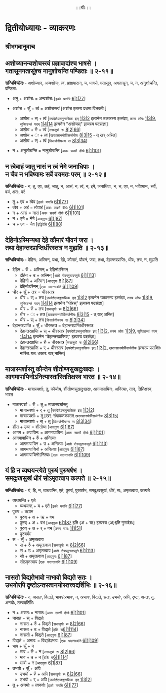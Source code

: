 <p align="center"> ।।श्रीः।। </p>

# द्वितीयोध्यायः - व्याकरणः 

## श्रीभगवानुवाच
## अशोच्यानन्वशोचस्त्वं प्रज्ञावादांश्च भाषसे । <br> गतासूनगतासूंश्च नानुशोचन्ति पण्डिताः ॥ २-११॥

**सन्धिविच्छेदः** - अशोच्यान्, अन्वशोचः, त्वं, प्रज्ञावादान्, च, भाषसे, गतासून्, अगतासून्, च, न, अनुशोचन्ति, पण्डिताः

* अनु + अशोचः = अन्वशोचः [`इको यणचि` [6|1|77](http://ashtadhyayi.com/sutraani/6/1/77)]

* अशोच + सुँ + त्वं = अशोचस्त्वं [अशोच इतस्य प्रथमा विभक्ती ]
    * अशोच + स् + त्वं [`उपदेशेऽजनुनासिक इत्` [1|3|2](http://ashtadhyayi.com/sutraani/1/3/2) इत्यनेन उकारस्य इत्संज्ञा, `तस्य लोपः` [1|3|9](http://ashtadhyayi.com/sutraani/1/3/9), `सुप्तिङन्तं पदम्` [1|4|14](http://ashtadhyayi.com/sutraani/1/4/14) इत्यनेन "अशोचस्" इत्यस्य पदसंज्ञा]
    * अशोच + रुँ + त्वं [`ससजुषो रुः` [8|2|66](http://ashtadhyayi.com/sutraani/8/2/66)]
    * अशोच + ः  + त्वं [`खरवसानयोर्विसर्जनीयः` [8|3|15](http://ashtadhyayi.com/sutraani/8/3/15) - त् खर् अस्ति]
    * अशोच + स् + त्वं [`विसर्जनीयस्य सः` [8|3|34](http://ashtadhyayi.com/sutraani/8/3/34)]
* न + अनुशोचन्ति =  नानुशोचन्ति [`अकः सवर्णे दीर्घः` [6|1|101](http://ashtadhyayi.com/sutraani/6/1/101)]

## न त्वेवाहं जातु नासं न त्वं नेमे जनाधिपाः । <br> न चैव न भविष्यामः सर्वे वयमतः परम् ॥ २-१२॥

**सन्धिविच्छेदः** - न, तु, एव, अहं, जातु, न, आसं, न, त्वं, न, इमे, जनाधिपाः, न, च, एव, न, भविष्यामः, सर्वे, वयं, अतः, परं 

* तु + एव = त्वेव [`इको यणचि` [6|1|77](http://ashtadhyayi.com/sutraani/6/1/77)]
* त्वेव + अहं = त्वेवाहं [`अकः सवर्णे दीर्घः` [6|1|101](http://ashtadhyayi.com/sutraani/6/1/101)]
* न + आसं = नासं [`अकः सवर्णे दीर्घः` [6|1|101](http://ashtadhyayi.com/sutraani/6/1/101)]
* न + इमे = नेमे [`आद्गुणः` [6|1|87](http://ashtadhyayi.com/sutraani/6/1/87)]
* च + एव = चैव [`वृद्धिरेचि` [6|1|88](http://ashtadhyayi.com/sutraani/6/1/88)]

## देहिनोऽस्मिन्यथा देहे कौमारं यौवनं जरा । <br> तथा देहान्तरप्राप्तिर्धीरस्तत्र न मुह्यति ॥ २-१३॥

**सन्धिविच्छेदः** - देहिनः, अस्मिन्, यथा, देहे, कौमारं, यौवनं, जरा, तथा, देहान्तरप्राप्तिः, धीरः, तत्र, न, मुह्यति 

* देहिन + रुँ + अस्मिन् = देहिनोऽस्मिन्
    * देहिन + उ + अस्मिन् [`अतो रोरप्लुतादप्लुते` [6|1|113](http://ashtadhyayi.com/sutraani/6/1/113)]
    * देहिनो + अस्मिन् [`आद्गुणः` [6|1|87](http://ashtadhyayi.com/sutraani/6/1/87)]
    * देहिनोऽस्मिन् [`एङः पदान्तादति` [6|1|109](http://ashtadhyayi.com/sutraani/6/1/109)]
* धीर + सुँ + तत्र = धीरस्तत्र
    * धीर + स् + तत्र [`उपदेशेऽजनुनासिक इत्` [1|3|2](http://ashtadhyayi.com/sutraani/1/3/2) इत्यनेन उकारस्य इत्संज्ञा, `तस्य लोपः` [1|3|9](http://ashtadhyayi.com/sutraani/1/3/9), `सुप्तिङन्तं पदम्` [1|4|14](http://ashtadhyayi.com/sutraani/1/4/14) इत्यनेन "धीरस्" इत्यस्य पदसंज्ञा]
    * धीर + रुँ + तत्र [`ससजुषो रुः` [8|2|66](http://ashtadhyayi.com/sutraani/8/2/66)]
    * धीर + ः + तत्र [`खरवसानयोर्विसर्जनीयः` [8|3|15](http://ashtadhyayi.com/sutraani/8/3/15) - त् खर् अस्ति]
    * धीर + स् + तत्र [`विसर्जनीयस्य सः` [8|3|34](http://ashtadhyayi.com/sutraani/8/3/34)]
* देहान्तरप्राप्ति + सुँ + धीरस्तत्र = देहान्तरप्राप्तिर्धीरस्तत्र
    * देहान्तरप्राप्ति + स् + धीरस्तत्र [`उपदेशेऽजनुनासिक इत्` [1|3|2](http://ashtadhyayi.com/sutraani/1/3/2), `तस्य लोपः` [1|3|9](http://ashtadhyayi.com/sutraani/1/3/9), `सुप्तिङन्तं पदम्` [1|4|14](http://ashtadhyayi.com/sutraani/1/4/14) इत्यनेन "देहान्तरप्राप्तिस्" इत्यस्य पदसंज्ञा]
    * देहान्तरप्राप्ति + रुँ + धीरस्तत्र [`ससजुषो रुः` [8|2|66](http://ashtadhyayi.com/sutraani/8/2/66)]
    * देहान्तरप्राप्ति + र् + धीरस्तत्र [`उपदेशेऽजनुनासिक इत्` [1|3|2](http://ashtadhyayi.com/sutraani/1/3/2), `खरवसानयोर्विसर्जनीयः` इत्यस्य प्रसक्तिः नास्तिः यतः धकारः खर् नास्ति]

## मात्रास्पर्शास्तु कौन्तेय शीतोष्णसुखदुःखदाः । <br> आगमापायिनोऽनित्यास्तांस्तितिक्षस्व भारत ॥ २-१४॥
**सन्धिविच्छेदः** - मात्रास्पर्शाः, तु, कौन्तेय, शीतोष्णसुखदुःखदाः, आगमापायिनः, अनित्याः, तान्, तितिक्षस्व, भारत
* मात्रास्पर्शा + रुँ + तु = मात्रास्पर्शास्तु
    * मात्रास्पर्शा + र् + तु [`उपदेशेऽजनुनासिक इत्` [1|3|2](http://ashtadhyayi.com/sutraani/1/3/2)]
    * मात्रास्पर्शाः + तु [खर्-संज्ञकतकारात् `खरवसानयोर्विसर्जनीयः` [8|3|15](http://ashtadhyayi.com/sutraani/8/3/15)]
    * मात्रास्पर्शा + स् + तु [`विसर्जनीयस्य सः` [8|3|34](http://ashtadhyayi.com/sutraani/8/3/34)]
* शीत + उष्ण = शीतोष्ण [`आद्गुणः` [6|1|87](http://ashtadhyayi.com/sutraani/6/1/87)]
* आगम + अपायिनः = आगमापायिनः [`अकः सवर्णे दीर्घः` [6|1|101](http://ashtadhyayi.com/sutraani/6/1/101)]
* आगमापायिन + रुँ + अनित्याः
    * आगमापायिन + उ + अनित्याः [`अतो रोरप्लुतादप्लुते` [6|1|113](http://ashtadhyayi.com/sutraani/6/1/113)]
    * आगमापायिनो + अनित्याः [`आद्गुणः` [6|1|87](http://ashtadhyayi.com/sutraani/6/1/87)]
    * आगमापायिनोऽनित्याः [`एङः पदान्तादति` [6|1|109](http://ashtadhyayi.com/sutraani/6/1/109)]

## यं हि न व्यथयन्त्येते पुरुषं पुरुषर्षभ । <br> समदुःखसुखं धीरं सोऽमृतत्वाय कल्पते ॥ २-१५॥
**सन्धिविच्छेदः** - यं, हि, न, व्यथयन्ति, एते, पुरुषं, पुरुषर्षभ, समदुःखसुखं, धीरं, सः, अमृतत्वाय, कल्पते
* व्यथयन्ति + एते
    * व्यथयन्त् + य + एते [`इको यणचि` [6|1|77](http://ashtadhyayi.com/sutraani/6/1/77)]
* पुरुष + ऋषभ
    * पुरुष् + अ + ऋ + षभ
    * पुरुष् + अ + षभ [`आद्गुणः` [6|1|87](http://ashtadhyayi.com/sutraani/6/1/87) इति {अ + ऋ} इत्यस्य {अ}इति गुणादेशः]
    * पुरुष् + अ + र् + षभ [`उरण् रपरः` [1|1|51](http://ashtadhyayi.com/sutraani/1/1/51)]
    * पुरुषर्षभ
 * स + सुँ + अमृतत्वाय
     * स + रुँ + अमृतत्वाय [`ससजुषो रुः` [8|2|66](http://ashtadhyayi.com/sutraani/8/2/66)]
     * स + उ + अमृतत्वाय [`अतो रोरप्लुतादप्लुते` [6|1|113](http://ashtadhyayi.com/sutraani/6/1/113)]
     * सो + अमृतत्वाय [`आद्गुणः` [6|1|87](http://ashtadhyayi.com/sutraani/6/1/87)]
     * सोऽमृतत्वाय [`एङः पदान्तादति` [6|1|109](http://ashtadhyayi.com/sutraani/6/1/109)]
 
## नासतो विद्यतेभावो नाभावो विद्यते सतः । <br> उभयोरपि दृष्टोऽन्तस्त्वनयोस्तत्त्वदर्शिभिः ॥ २-१६॥
**सन्धिविच्छेदः** - न, असतः, विद्यते, भावः/अभावः, न, अभावः, विद्यते, सतः, उभयोः, अपि, दृष्टः, अन्तः, तु, अनयोः, तत्त्वदर्शिभिः
* न + असतः = नासतः [`अकः सवर्णे दीर्घः` [6|1|101](http://ashtadhyayi.com/sutraani/6/1/101)]
* नासत + स् + विद्यते
    * नासत + रुँ + विद्यते [`ससजुषो रुः` [8|2|66](http://ashtadhyayi.com/sutraani/8/2/66)]
    * नासत + उ + विद्यते [`हशि च`[6|1|114](http://ashtadhyayi.com/sutraani/6/1/114)]
    * नासतो + विद्यते [`आद्गुणः` [6|1|87](http://ashtadhyayi.com/sutraani/6/1/87)]
* विद्यते + अभावः = विद्यतेऽभावः [`एङः पदान्तादति` [6|1|109](http://ashtadhyayi.com/sutraani/6/1/109)]
* भाव + सुँ + न
    * भाव + रुँ + न [`ससजुषो रुः` [8|2|66](http://ashtadhyayi.com/sutraani/8/2/66)]
    * भाव + उ + न [`हशि च`[6|1|114](http://ashtadhyayi.com/sutraani/6/1/114)]
    * भावो + न [`आद्गुणः` [6|1|87](http://ashtadhyayi.com/sutraani/6/1/87)]
* उभयो + सुँ + अपि
    * उभयो + रुँ + अपि [`ससजुषो रुः` [8|2|66](http://ashtadhyayi.com/sutraani/8/2/66)]
    * उभयो + र् + अपि [`उपदेशेऽजनुनासिक इत्` [1|3|2](http://ashtadhyayi.com/sutraani/1/3/2)]
* तु + अनयोः = त्वनयोः [`इको यणचि` [6|1|77](http://ashtadhyayi.com/sutraani/6/1/77)]
